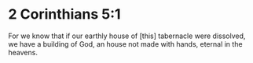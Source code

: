 # 2 Corinthians 5:1

For we know that if our earthly house of [this] tabernacle were dissolved, we have a building of God, an house not made with hands, eternal in the heavens.